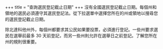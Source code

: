 +++
title = "查詢選民登記截止日期"
+++
沒有全國選民登記截止日期。每個州和領地的選民必須遵守其選民登記法。從下拉選單中選擇您所在的州或領地以搜尋您的選民登記截止日期。

除北達科他州外，每個州都要求其公民如果要投票，必須進行登記。一些州要求選民在選舉前最多 30 天前登記，而另一些州則允許在選舉日之前登記。了解您所在州的規則很重要。
